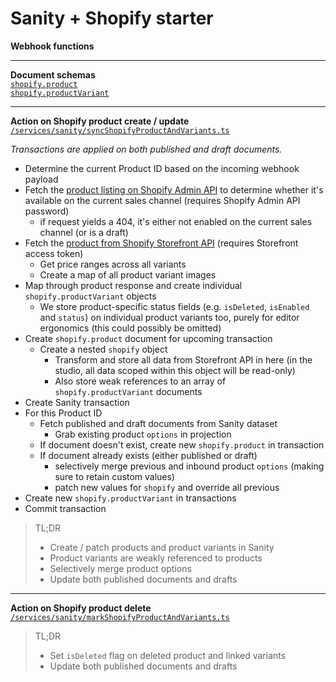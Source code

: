 # Sanity + Shopify starter

**Webhook functions**

---

**Document schemas**  
[`shopify.product`](../sanity-studio/schemas/documents/shopify/product.tsx)  
[`shopify.productVariant`](../sanity-studio/schemas/documents/shopify/productVariant.tsx)

---

**Action on Shopify product create / update**  
[`/services/sanity/syncShopifyProductAndVariants.ts`](./services/sanity/syncShopifyProductAndVariants.ts)

_Transactions are applied on both published and draft documents._

- Determine the current Product ID based on the incoming webhook payload
- Fetch the [product listing on Shopify Admin API](https://shopify.dev/api/admin-rest/2021-10/resources/productlisting#[get]/admin/api/2021-10/product_listings/{product_listing_id}.json) to determine whether it's available on the current sales channel (requires Shopify Admin API password)
  - if request yields a 404, it's either not enabled on the current sales channel (or is a draft)
- Fetch the [product from Shopify Storefront API](https://shopify.dev/api/storefront/reference/products/product) (requires Storefront access token)
  - Get price ranges across all variants
  - Create a map of all product variant images
- Map through product response and create individual `shopify.productVariant` objects
  - We store product-specific status fields (e.g. `isDeleted`, `isEnabled` and `status`) on individual product variants too, purely for editor ergonomics (this could possibly be omitted)
- Create `shopify.product` document for upcoming transaction
  - Create a nested `shopify` object
    - Transform and store all data from Storefront API in here (in the studio, all data scoped within this object will be read-only)
    - Also store weak references to an array of `shopify.productVariant` documents
- Create Sanity transaction
- For this Product ID
  - Fetch published and draft documents from Sanity dataset
    - Grab existing product `options` in projection
  - If document doesn't exist, create new `shopify.product` in transaction
  - If document already exists (either published or draft)
    - selectively merge previous and inbound product `options` (making sure to retain custom values)
    - patch new values for `shopify` and override all previous
- Create new `shopify.productVariant` in transactions
- Commit transaction

> TL;DR
>
> - Create / patch products and product variants in Sanity
> - Product variants are weakly referenced to products
> - Selectively merge product options
> - Update both published documents and drafts

---

**Action on Shopify product delete**  
[`/services/sanity/markShopifyProductAndVariants.ts`](./services/sanity/markShopifyProductAndVariants.ts)

> TL;DR
>
> - Set `isDeleted` flag on deleted product and linked variants
> - Update both published documents and drafts
